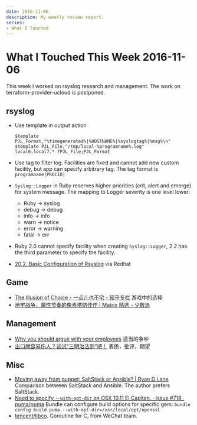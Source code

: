 ```yaml
---
date: 2016-11-06
description: My weekly review report.
series:
- What I Touched
---
```


# What I Touched This Week 2016-11-06


This week I worked on rsyslog research and management. The work on terraform-provider-ucloud is postponed. 

<!--more-->

## rsyslog

* Use template in output action

    ```
    $template PJL_Format,"%timegenerated%|%HOSTNAME%|%syslogtag%|%msg%\n"
    $template PJL_File,"/tmp/local-%programname%.log"
    local6,local7.* ?PJL_File;PJL_Format
    ```

* Use tag to filter log. Facilities are fixed and cannot add new custom facility, but app can specify arbitrary tag. The tag format is `programname[PROCID]`
* `Syslog::Logger` in Ruby reserves higher priorities (crit, alert and emerge) for system message. The mapping to Logger severity is one level lower:
    * Ruby -\> syslog
    * debug -\> debug
    * info -\> info
    * warn -\> notice
    * error -\> warning
    * fatal -\> err
* Ruby 2.0 cannot specify facility when creating `Syslog::Logger`, 2.2 has the third parameter to specify the facility.
* [20.2. Basic Configuration of Rsyslog][1] via Redhat

## Game

* [The Illusion of Choice - 一点儿也不宅 - 知乎专栏][2] 游戏中的选择
* [地牢战争，魔性节奏的像素塔防佳作 | Matrix 精选 - 少数派][3]

## Management

* [Why you should argue with your employees][4] 适当的争吵
* [出口就容易伤人？试试“三明治法则”吧！][5] 表扬，批评，期望

## Misc

* [Moving away from puppet: SaltStack or Ansible? | Ryan D Lane][7] Comparison between SaltStack and Ansible. The author prefers SaltStack.
* [Need to specify `--with-opt-dir` on OSX 10.11 El Capitan. · Issue #718 · puma/puma][8] Bundle can configure build options for specific gem: `bundle config build.puma --with-opt-dir=/usr/local/opt/openssl`
* [tencent/libco][9]. Coroutine for C, from WeChat team.

[1]:    https://access.redhat.com/documentation/en-us/red_hat_enterprise_linux/6/html/deployment_guide/s1-basic_configuration_of_rsyslog
[2]:    https://zhuanlan.zhihu.com/p/23314649
[3]:    http://sspai.com/35894
[4]:    https://m.signalvnoise.com/why-you-should-argue-with-your-employees-ab8189fcd1c4#.khcwz2hp0
[5]:    http://mp.weixin.qq.com/s?__biz=MjM5NjAyMDE5Mg==&mid=2649813638&idx=1&sn=3badc5dbbb3fa6c31a493d5c2948eaa1&chksm=beebf809899c711f00a2b54cd67e7a161d8b6f11079fc650cad9400bc6f7c7342c97d870af77&scene=0#rd
[7]:    http://ryandlane.com/blog/2014/08/04/moving-away-from-puppet-saltstack-or-ansible/
[8]:    https://github.com/puma/puma/issues/718
[9]:    https://github.com/tencent/libco
